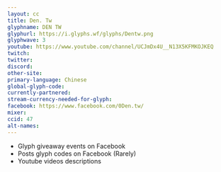 ```yaml
---
layout: cc
title: Den. Tw
glyphname: DEN TW
glyphurl: https://i.glyphs.wf/glyphs/Dentw.png
glyphwave: 3
youtube: https://www.youtube.com/channel/UCJmDx4U__N13X5KFMKOJKEQ
twitch: 
twitter: 
discord: 
other-site: 
primary-language: Chinese
global-glyph-code: 
currently-partnered: 
stream-currency-needed-for-glyph: 
facebook: https://www.facebook.com/0Den.tw/
mixer: 
ccid: 47
alt-names: 
---
```

* Glyph giveaway events on Facebook
* Posts glyph codes on Facebook (Rarely)
* Youtube videos descriptions
